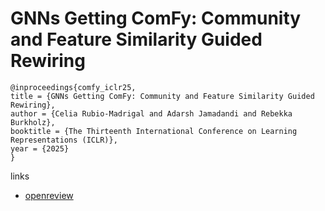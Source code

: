 # GNNs Getting ComFy: Community and Feature Similarity Guided Rewiring

```
@inproceedings{comfy_iclr25,
title = {GNNs Getting ComFy: Community and Feature Similarity Guided Rewiring},
author = {Celia Rubio-Madrigal and Adarsh Jamadandi and Rebekka Burkholz},
booktitle = {The Thirteenth International Conference on Learning Representations (ICLR)},
year = {2025}
}
```

links
- [openreview](https://openreview.net/forum?id=g6v09VxgFw)
